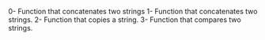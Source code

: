 0- Function that concatenates two strings
1- Function that concatenates two strings.
2- Function that copies a string.
3- Function that compares two strings.